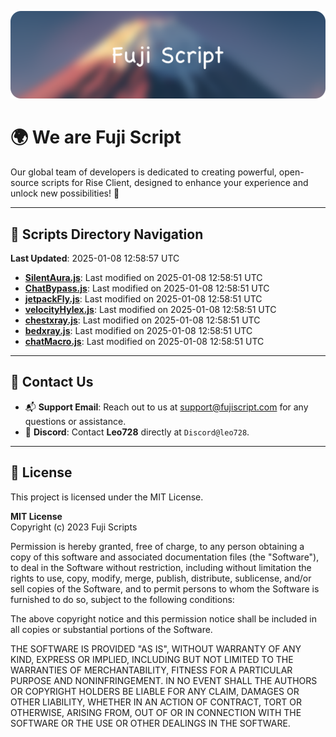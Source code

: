 ![Banner](.github/b.webp)

# 🌍 **We are Fuji Script**

Our global team of developers is dedicated to creating powerful, open-source scripts for Rise Client, designed to enhance your experience and unlock new possibilities! 🌟

---
<!-- SCRIPTS_NAVIGATION_START -->
## 📂 **Scripts Directory Navigation**

**Last Updated**: 2025-01-08 12:58:57 UTC

- **[SilentAura.js](scripts/SilentAura.js)**: Last modified on 2025-01-08 12:58:51 UTC
- **[ChatBypass.js](scripts/ChatBypass.js)**: Last modified on 2025-01-08 12:58:51 UTC
- **[jetpackFly.js](scripts/jetpackFly.js)**: Last modified on 2025-01-08 12:58:51 UTC
- **[velocityHylex.js](scripts/velocityHylex.js)**: Last modified on 2025-01-08 12:58:51 UTC
- **[chestxray.js](scripts/chestxray.js)**: Last modified on 2025-01-08 12:58:51 UTC
- **[bedxray.js](scripts/bedxray.js)**: Last modified on 2025-01-08 12:58:51 UTC
- **[chatMacro.js](scripts/chatMacro.js)**: Last modified on 2025-01-08 12:58:51 UTC

<!-- SCRIPTS_NAVIGATION_END -->

---

## 💬 **Contact Us**  
- 📬 **Support Email**: Reach out to us at [support@fujiscript.com](mailto:support@fujiscript.com) for any questions or assistance.  
- 💬 **Discord**: Contact **Leo728** directly at `Discord@leo728`.

---

## 📜 **License**

This project is licensed under the MIT License.  

**MIT License**  
Copyright (c) 2023 Fuji Scripts  

Permission is hereby granted, free of charge, to any person obtaining a copy of this software and associated documentation files (the "Software"), to deal in the Software without restriction, including without limitation the rights to use, copy, modify, merge, publish, distribute, sublicense, and/or sell copies of the Software, and to permit persons to whom the Software is furnished to do so, subject to the following conditions:  

The above copyright notice and this permission notice shall be included in all copies or substantial portions of the Software.  

THE SOFTWARE IS PROVIDED "AS IS", WITHOUT WARRANTY OF ANY KIND, EXPRESS OR IMPLIED, INCLUDING BUT NOT LIMITED TO THE WARRANTIES OF MERCHANTABILITY, FITNESS FOR A PARTICULAR PURPOSE AND NONINFRINGEMENT. IN NO EVENT SHALL THE AUTHORS OR COPYRIGHT HOLDERS BE LIABLE FOR ANY CLAIM, DAMAGES OR OTHER LIABILITY, WHETHER IN AN ACTION OF CONTRACT, TORT OR OTHERWISE, ARISING FROM, OUT OF OR IN CONNECTION WITH THE SOFTWARE OR THE USE OR OTHER DEALINGS IN THE SOFTWARE.  

